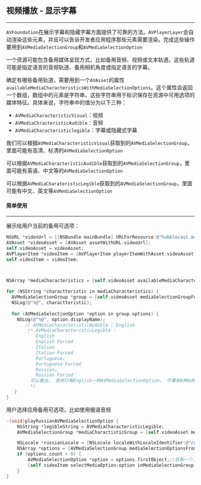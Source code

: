 ## 视频播放 - 显示字幕

-------

`AVFoundation`在展示字幕和隐藏字幕方面提供了可靠的方法。`AVPlayerLayer`会自动渲染这些元素，并且可以告诉开发者应用程序那些元素需要渲染。完成这些操作要用到`AVMediaSelectionGroup`和`AVMediaSelectionOption`

一个资源可能包含备用媒体呈现方式，比如备用音频、视频或文本轨道。这些轨道可能是指定语言的音频轨道、备用相机角度或指定语言的字幕。

确定有哪些备用轨道，需要用到一个`AVAsset`的属性`availableMediaCharacteristicsWithMediaSelectionOptions`。这个属性会返回一个数组，数组中的元素是字符串，这些字符串用于标识保存在资源中可用选项的媒体特征。具体来说，字符串中的值分为以下三种：

- `AVMediaCharacteristicVisual`：视频
- `AVMediaChracteristicAudible`：音频
- `AVMediaCharacteristiclegible`：字幕或隐藏式字幕

我们可以根据`AVMediaCharacteristicVisual`获取到的`AVMediaSelectionGroup`，里面可能有高清、标清的`AVMediaSelectionOption`

可以根据`AVMediaCharacteristicAudible`获取到的`AVMediaSelectionGroup`，里面可能有英语、中文等的`AVMediaSelectionOption`

可以根据`AVMediaCharateristicLegible`获取到的`AVMediaSelectionGroup`，里面可能有中文、英文等`AVMediaSelectionOption`



#### 简单使用

------

展示给用户当前的备用可选项：

```objective-c
NSURL *videoUrl = [[NSBundle mainBundle] URLForResource:@"hubblecast.m4v" withExtension:nil];
AVAsset *videoAsset = [AVAsset assetWithURL:videoUrl];
self.videoAsset = videoAsset;
AVPlayerItem *videoItem = [AVPlayerItem playerItemWithAsset:videoAsset];
self.videoItem = videoItem;



NSArray *mediaCharacteristics = [self.videoAsset availableMediaCharacteristicsWithMediaSelectionOptions];

for (NSString *charactteristic in mediaCharacteristics) {
  AVMediaSelectionGroup *group = [self.videoAsset mediaSelectionGroupForMediaCharacteristic:charactteristic];        
  NSLog(@"%@", charactteristic);
  
  for (AVMediaSelectionOption *option in group.options) {
    NSLog(@"%@", option.displayName);
       // AVMediaCharacteristicAudible : English
        /* AVMediaCharacteristicLegible :
           English
           English Forced
           Italian
           Italian Forced
           Portuguese，
           Portuguese Forced
           Russian，
           Russian Forced
         可以看出， 音频只有English一种AVMediaSelectionOption， 字幕有8种AVMediaSelectionOption。
         */
   }
}

```

用户选择应用备用可选项，比如使用俄语音频

```objective-c
-(void)playRussianAVMediaSelectionOption {
    NSString *legibleString = AVMediaCharacteristicLegible;
    AVMediaSelectionGroup *mediaCharactisticGroup = [self.videoAsset mediaSelectionGroupForMediaCharacteristic:legibleString];//筛选出字幕的轨道

    NSLocale *russianLocale = [NSLocale localeWithLocaleIdentifier:@"ru_RU"];//俄语的标识
    NSArray *options = [AVMediaSelectionGroup mediaSelectionOptionsFromArray:mediaCharactisticGroup.options withLocale:russianLocale];//筛选出俄语字幕的轨道
    if (options.count > 0) {
        AVMediaSelectionOption *option = options.firstObject;//获取一个， 这里虽然返回的是数组，但一般只有一个
        [self.videoItem selectMediaOption:option inMediaSelectionGroup:mediaCharactisticGroup];//设置上去
    }
}
```

